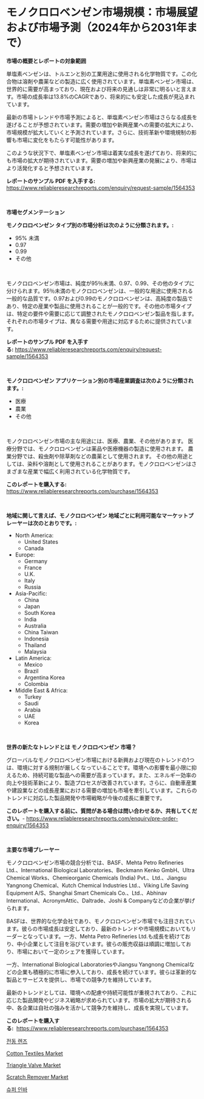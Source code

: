 <p><h1>モノクロロベンゼン市場規模：市場展望および市場予測（2024年から2031年まで）</h1></p><p><strong>市場の概要とレポートの対象範囲</strong></p>
<p><p>単塩素ベンゼンは、トルエンと別の工業用途に使用される化学物質です。この化合物は溶剤や農薬などの製造に広く使用されています。単塩素ベンゼン市場は、世界的に需要が高まっており、現在および将来の見通しは非常に明るいと言えます。市場の成長率は13.8%のCAGRであり、将来的にも安定した成長が見込まれています。</p><p>最新の市場トレンドや市場予測によると、単塩素ベンゼン市場はさらなる成長を遂げることが予想されています。需要の増加や新興産業への需要の拡大により、市場規模が拡大していくと予測されています。さらに、技術革新や環境規制の影響も市場に変化をもたらす可能性があります。</p><p>このような状況下で、単塩素ベンゼン市場は着実な成長を遂げており、将来的にも市場の拡大が期待されています。需要の増加や新興産業の発展により、市場はより活発化すると予想されています。</p></p>
<p><strong>レポートのサンプル PDF を入手する:</strong> <a href="https://www.reliableresearchreports.com/enquiry/request-sample/1564353">https://www.reliableresearchreports.com/enquiry/request-sample/1564353</a></p>
<p>&nbsp;</p>
<p><strong>市場セグメンテーション</strong></p>
<p><strong>モノクロロベンゼン タイプ別の市場分析は次のように分類されます。:</strong></p>
<p><ul><li>95% 未満</li><li>0.97</li><li>0.99</li><li>その他</li></ul></p>
<p>&nbsp;</p>
<p><p>モノクロロベンゼン市場は、純度が95％未満、0.97、0.99、その他のタイプに分けられます。95％未満のモノクロロベンゼンは、一般的な用途に使用される一般的な品質です。0.97および0.99のモノクロロベンゼンは、高純度の製品であり、特定の産業や製品に使用されることが一般的です。その他の市場タイプは、特定の要件や需要に応じて調整されたモノクロロベンゼン製品を指します。それぞれの市場タイプは、異なる需要や用途に対応するために提供されています。</p></p>
<p><strong>レポートのサンプル PDF を入手する:</strong>&nbsp;<a href="https://www.reliableresearchreports.com/enquiry/request-sample/1564353">https://www.reliableresearchreports.com/enquiry/request-sample/1564353</a></p>
<p>&nbsp;</p>
<p><strong> モノクロロベンゼン アプリケーション別の市場産業調査は次のように分類されます。:</strong></p>
<p><ul><li>医療</li><li>農業</li><li>その他</li></ul></p>
<p>&nbsp;</p>
<p><p>モノクロロベンゼン市場の主な用途には、医療、農業、その他があります。 医療分野では、モノクロロベンゼンは薬品や医療機器の製造に使用されます。 農業分野では、殺虫剤や除草剤などの農薬として使用されます。 その他の用途としては、染料や溶剤として使用されることがあります。モノクロロベンゼンはさまざまな産業で幅広く利用されている化学物質です。</p></p>
<p><strong>このレポートを購入する:</strong>&nbsp; <a href="https://www.reliableresearchreports.com/purchase/1564353">https://www.reliableresearchreports.com/purchase/1564353</a></p>
<p>&nbsp;</p>
<p><strong>地域に関して言えば、モノクロロベンゼン 地域ごとに利用可能なマーケットプレーヤーは次のとおりです。:</strong></p>
<p><ul>
    <li>
        North America:
        <ul>
            <li>United States</li>
            <li>Canada</li>
        </ul>
    </li>
    <li>
        Europe:
        <ul>
            <li>Germany</li>
            <li>France</li>
            <li>U.K.</li>
            <li>Italy</li>
            <li>Russia</li>
        </ul>
    </li>
    <li>
        Asia-Pacific:
        <ul>
            <li>China</li>
            <li>Japan</li>
            <li>South Korea</li>
            <li>India</li>
            <li>Australia</li>
            <li>China Taiwan</li>
            <li>Indonesia</li>
            <li>Thailand</li>
            <li>Malaysia</li>
        </ul>
    </li>
    <li>
        Latin America:
        <ul>
            <li>Mexico</li>
            <li>Brazil</li>
            <li>Argentina Korea</li>
            <li>Colombia</li>
        </ul>
    </li>
    <li>
        Middle East & Africa:
        <ul>
            <li>Turkey</li>
            <li>Saudi</li>
            <li>Arabia</li>
            <li>UAE</li>
            <li>Korea</li>
        </ul>
    </li>
    </ul></p>
<p>&nbsp;</p>
<p><strong>世界の新たなトレンドとは モノクロロベンゼン 市場？</strong></p>
<p><p>グローバルなモノクロロベンゼン市場における新興および現在のトレンドの1つは、環境に対する規制が厳しくなっていることです。環境への影響を最小限に抑えるため、持続可能な製品への需要が高まっています。また、エネルギー効率の向上や技術革新により、製造プロセスが改善されています。さらに、自動車産業や建設業などの成長産業における需要の増加も市場を牽引しています。これらのトレンドに対応した製品開発や市場戦略が今後の成長に重要です。</p></p>
<p><strong>このレポートを購入する前に、質問がある場合は問い合わせるか、共有してください。</strong>- <a href="https://www.reliableresearchreports.com/enquiry/pre-order-enquiry/1564353">https://www.reliableresearchreports.com/enquiry/pre-order-enquiry/1564353</a></p>
<p>&nbsp;</p>
<p><strong>主要な市場プレーヤー</strong></p>
<p><p>モノクロロベンゼン市場の競合分析では、BASF、Mehta Petro Refineries Ltd.、International Biological Laboratories、Beckmann Kenko GmbH、Ultra Chemical Works、Chemieorganic Chemicals (India) Pvt.、Ltd.、Jiangsu Yangnong Chemical、Kutch Chemical Industries Ltd.、Viking Life Saving Equipment A/S、Shanghai Smart Chemicals Co.、Ltd.、Abhinav International、AcronymAttic、Daltrade、Joshi & Companyなどの企業が挙げられます。</p><p>BASFは、世界的な化学会社であり、モノクロロベンゼン市場でも注目されています。彼らの市場成長は安定しており、最新のトレンドや市場規模においてもリーダーとなっています。一方、Mehta Petro Refineries Ltd.も成長を続けており、中小企業として注目を浴びています。彼らの販売収益は順調に増加しており、市場において一定のシェアを獲得しています。</p><p>一方、International Biological LaboratoriesやJiangsu Yangnong Chemicalなどの企業も積極的に市場に参入しており、成長を続けています。彼らは革新的な製品とサービスを提供し、市場での競争力を維持しています。 </p><p>最新のトレンドとしては、環境への配慮や持続可能性が重視されており、これに応じた製品開発やビジネス戦略が求められています。市場の拡大が期待される中、各企業は自社の強みを活かして競争力を維持し、成長を実現しています。</p></p>
<p><strong>このレポートを購入する:</strong>&nbsp;&nbsp;<a href="https://www.reliableresearchreports.com/purchase/1564353">https://www.reliableresearchreports.com/purchase/1564353</a></p>
<p><p><a href="https://github.com/vdhdwjyp90142/Market-Research-Report-List-1/blob/main/36789545737.md">전동 렌즈</a></p><p><a href="https://issuu.com/reportprime-2/docs/cotton-textiles-market-size-2030.pptx">Cotton Textiles Market</a></p><p><a href="https://github.com/mharielmesa/Market-Research-Report-List-2/blob/main/triangle-valve-market.md">Triangle Valve Market</a></p><p><a href="https://github.com/dringals/Market-Research-Report-List-3/blob/main/scratch-remover-market.md">Scratch Remover Market</a></p><p><a href="https://github.com/OwenHamiytll568745/Market-Research-Report-List-1/blob/main/57627745738.md">슈퍼 인바</a></p></p>